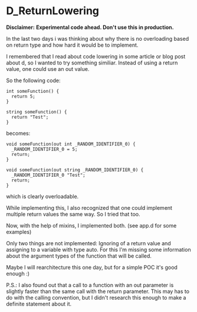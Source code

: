# D_ReturnLowering
**Disclaimer:**
**Experimental code ahead. Don't use this in production.**

In the last two days i was thinking about why there is no overloading based on return type and how hard it would be to implement.

I remembered that I read about code lowering in some article or blog post about d, so I wanted to try something similiar. Instead of using a return value, one could use an out value.

So the following code:
```
int someFunction() {
  return 5;
}

string someFunction() {
  return "Test";
}
```

becomes:
```
void someFunction(out int _RANDOM_IDENTIFIER_0) {
  _RANDOM_IDENTIFIER_0 = 5;
  return;
}

void someFunction(out string _RANDOM_IDENTIFIER_0) {
  _RANDOM_IDENTIFIER_0 "Test";
  return;
}
```
which is clearly overloadable.


While implementing this, I also recognized that one could implement multiple return values the same way. So I tried that too.

Now, with the help of mixins, I implemented both. (see app.d for some examples)

Only two things are not implemented:
Ignoring of a return value and assigning to a variable with type auto. For this I'm missing some information about the argument types of the function that will be called.

Maybe I will rearchitecture this one day, but for a simple POC it's good enough :)

P.S.: I also found out that a call to a function with an out parameter is slightly faster than the same call with the return parameter. This may has to do with the calling convention, but I didn't research this enough to make a definite statement about it.
